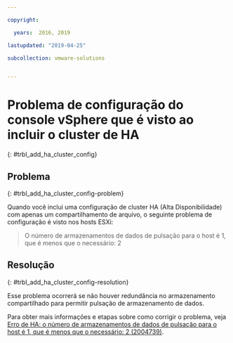 ```yaml
---

copyright:

  years:  2016, 2019

lastupdated: "2019-04-25"

subcollection: vmware-solutions


---
```


# Problema de configuração do console vSphere que é visto ao incluir o cluster de HA
{: #trbl_add_ha_cluster_config}

## Problema
{: #trbl_add_ha_cluster_config-problem}

Quando você inclui uma configuração de cluster HA (Alta Disponibilidade) com apenas um compartilhamento de arquivo, o seguinte problema de configuração é visto nos hosts ESXi:

> O número de armazenamentos de dados de pulsação para o host é 1, que é menos que o necessário: 2

## Resolução
{: #trbl_add_ha_cluster_config-resolution}

Esse problema ocorrerá se não houver redundância no armazenamento compartilhado para permitir pulsação de armazenamento de dados.

Para obter mais informações e etapas sobre como corrigir o problema, veja [Erro de HA: o número de armazenamentos de dados de pulsação para o host é 1, que é menos que o necessário: 2 (2004739)](https://kb.vmware.com/s/article/2004739).
